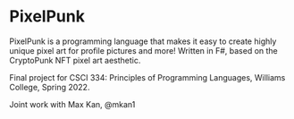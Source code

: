 # PixelPunk

PixelPunk is a programming language that makes it easy to create highly unique pixel art for profile pictures and more!
Written in F#, based on the CryptoPunk NFT pixel art aesthetic.

Final project for CSCI 334: Principles of Programming Languages, Williams College, Spring 2022.

Joint work with Max Kan, @mkan1

